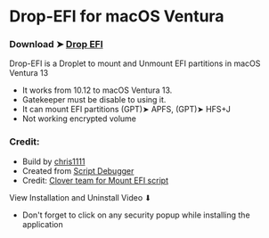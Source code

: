 # Drop-EFI for macOS Ventura

### Download ➤ [Drop EFI]()
  
Drop-EFI is a Droplet to mount and Unmount EFI partitions in macOS Ventura 13
- It works from 10.12 to macOS Ventura 13.
- Gatekeeper must be disable to using it.
- It can mount EFI partitions (GPT)➤ APFS, (GPT)➤ HFS+J
- Not working encrypted volume

### Credit:
- Build by [chris1111](https://github.com/chris1111/)
- Created from [Script Debugger](https://latenightsw.com/)
- Credit: [Clover team for Mount EFI script](https://sourceforge.net/projects/cloverefiboot/)

View Installation and Uninstall  Video ⬇︎


- Don't forget to click on any security popup while installing the application


